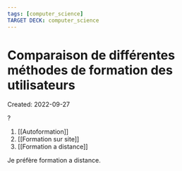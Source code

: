 ```yaml
---
tags: [computer_science] 
TARGET DECK: computer_science
---
```

# Comparaison de différentes méthodes de formation des utilisateurs
Created: 2022-09-27

?
1. [[Autoformation]]
2. [[Formation sur site]]
3. [[Formation a distance]]
<!--SR:!2022-10-07,4,270-->

Je préfère formation a distance.